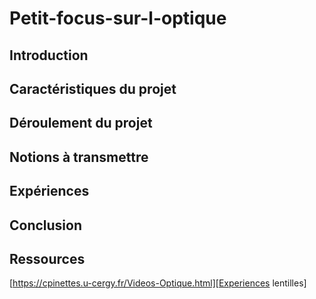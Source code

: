 # Petit-focus-sur-l-optique

## Introduction

## Caractéristiques du projet

## Déroulement du projet

## Notions à transmettre

## Expériences

## Conclusion

## Ressources

[https://cpinettes.u-cergy.fr/Videos-Optique.html][Experiences lentilles]
